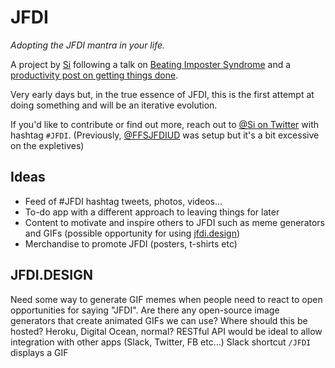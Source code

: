 # JFDI

_Adopting the JFDI mantra in your life._

A project by [Si](https://twitter.com/Si) following a talk on [Beating Imposter Syndrome](http://sijobling.com/talks/beating-imposter-syndrome-mkgn/) and a [productivity post on getting things done](https://superyesmore.com/jfdi-fe1a0c5a2c537cbc758c71f46c62bfb3).

Very early days but, in the true essence of JFDI, this is the first attempt at doing something and will be an iterative evolution.

If you'd like to contribute or find out more, reach out to [@Si on Twitter](https://twitter.com/Si) with hashtag `#JFDI`. (Previously, [@FFSJFDIUD](https://twitter.com/ffsjfdiud) was setup but it's a bit excessive on the expletives)

## Ideas

* Feed of #JFDI hashtag tweets, photos, videos…
* To-do app with a different approach to leaving things for later
* Content to motivate and inspire others to JFDI such as meme generators and GIFs (possible opportunity for using [jfdi.design](https://jfdi.design))
* Merchandise to promote JFDI (posters, t-shirts etc)

## JFDI.DESIGN

Need some way to generate GIF memes when people need to react to open opportunities for saying "JFDI".
Are there any open-source image generators that create animated GIFs we can use?
Where should this be hosted? Heroku, Digital Ocean, normal?
RESTful API would be ideal to allow integration with other apps (Slack, Twitter, FB etc…)
Slack shortcut `/JFDI` displays a GIF
